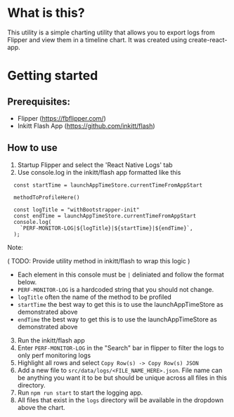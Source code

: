 # What is this?

This utility is a simple charting utility that allows you to export logs from Flipper and view them in a timeline chart.
It was created using create-react-app.

# Getting started

## Prerequisites:

- Flipper (https://fbflipper.com/)
- Inkitt Flash App (https://github.com/inkitt/flash)

## How to use

1. Startup Flipper and select the 'React Native Logs' tab
2. Use console.log in the inkitt/flash app formatted like this

```
  const startTime = launchAppTimeStore.currentTimeFromAppStart

  methodToProfileHere()

  const logTitle = "withBootstrapper-init"
  const endTime = launchAppTimeStore.currentTimeFromAppStart
  console.log(
    `PERF-MONITOR-LOG|${logTitle}|${startTime}|${endTime}`,
  );
```

Note:

( TODO: Provide utility method in inkitt/flash to wrap this logic )

- Each element in this console must be `|` deliniated and follow the format below.
- `PERF-MONITOR-LOG` is a hardcoded string that you should not change.
- `logTitle` often the name of the method to be profiled
- `startTime` the best way to get this is to use the launchAppTimeStore as demonstrated above
- `endTime` the best way to get this is to use the launchAppTimeStore as demonstrated above

3. Run the inkitt/flash app
4. Enter `PERF-MONITOR-LOG` in the "Search" bar in flipper to filter the logs to only perf monitoring logs
5. Highlight all rows and select `Copy Row(s) -> Copy Row(s) JSON`
6. Add a new file to `src/data/logs/<FILE_NAME_HERE>.json`. File name can be anything you want it to be but should be unique across all files in this directory.
7. Run `npm run start` to start the logging app.
8. All files that exist in the `logs` directory will be available in the dropdown above the chart.
